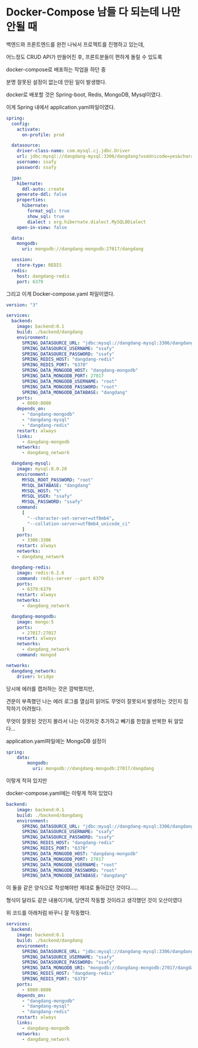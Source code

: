# Docker-Compose 남들 다 되는데 나만 안될 때

백엔드와 프론트엔드를 완전 나눠서 프로젝트를 진행하고 있는데,

어느정도 CRUD API가 만들어진 후, 프론트분들이 편하게 돌릴 수 있도록

docker-compose로 배포하는 작업을 하던 중

분명 잘못된 설정이 없는데 안된 일이 발생했다.

docker로 배포할 것은 Spring-boot, Redis, MongoDB, Mysql이였다.

이게 Spring 내에서 application.yaml파일이였다.

```yaml
spring:
  config:
    activate:
      on-profile: prod

  datasource:
    driver-class-name: com.mysql.cj.jdbc.Driver
    url: jdbc:mysql://dangdang-mysql:3306/dangdang?useUnicode=yes&characterEncoding=UTF-8&allowMultiQueries=true&serverTimezone=Asia/Seoul
    username: ssafy
    password: ssafy

  jpa:
    hibernate:
      ddl-auto: create
    generate-ddl: false
    properties:
      hibernate:
        format_sql: true
        show_sql: true
        dialect : org.hibernate.dialect.MySQL8Dialect
    open-in-view: false

  data:
    mongodb:
      uri: mongodb://dangdang-mongodb:27017/dangdang

  session:
    store-type: REDIS
  redis:
    host: dangdang-redis
    port: 6379
```

그리고 이게 Docker-compose.yaml 파일이였다.

```yaml
version: "3"

services:
  backend:
    image: backend:0.1
    build: ./backend/dangdang
    environment:
      SPRING_DATASOURCE_URL: "jdbc:mysql://dangdang-mysql:3306/dangdang?useUnicode=yes&characterEncoding=UTF-8&allowMultiQueries=true&serverTimezone=Asia/Seoul"
      SPRING_DATASOURCE_USERNAME: "ssafy"
      SPRING_DATASOURCE_PASSWORD: "ssafy"
      SPRING_REDIS_HOST: "dangdang-redis"
      SPRING_REDIS_PORT: "6370"
      SPRING_DATA_MONGODB_HOST: "dangdang-mongodb"
      SPRING_DATA_MONGODB_PORT: 27017
      SPRING_DATA_MONGODB_USERNAME: "root"
      SPRING_DATA_MONGODB_PASSWORD: "root"
      SPRING_DATA_MONGODB_DATABASE: "dangdang"
    ports:
      - 8080:8080
    depends_on:
      - "dangdang-mongodb"
      - "dangdang-mysql"
      - "dangdang-redis"
    restart: always
    links:
      - dangdang-mongodb
    networks:
      - dangdang_network

  dangdang-mysql:
    image: mysql:8.0.28
    environment:
      MYSQL_ROOT_PASSWORD: "root"
      MYSQL_DATABASE: "dangdang"
      MYSQL_HOST: "%"
      MYSQL_USER: "ssafy"
      MYSQL_PASSWORD: "ssafy"
    command:
      [
        "--character-set-server=utf8mb4",
        "--collation-server=utf8mb4_unicode_ci"
      ]
    ports:
      - 3306:3306
    restart: always
    networks:
    - dangdang_network

  dangdang-redis:
    image: redis:6.2.6
    command: redis-server --port 6379
    ports:
      - 6379:6379
    restart: always
    networks:
      - dangdang_network

  dangdang-mongodb:
    image: mongo:5
    ports:
      - 27017:27017
    restart: always
    networks:
      - dangdang_network
    command: mongod

networks:
  dangdang_network:
    driver: bridge
```

당시에 에러를 캡처하는 것은 깜박했지만,

견문이 부족했던 나는 에러 로그를 열심히 읽어도 무엇이 잘못되서 발생하는 것인지 짐작하기 어려웠다.

무엇이 잘못된 것인지 몰라서 나는 이것저것 추가하고 빼기를 한참을 반복한 뒤 알았다...

application.yaml파일에는 MongoDB 설정이

```yaml
spring:
	data:
	    mongodb:
	      uri: mongodb://dangdang-mongodb:27017/dangdang
```

이렇게 적혀 있지만

docker-compose.yaml에는 이렇게 적혀 있었다

```yaml
backend:
    image: backend:0.1
    build: ./backend/dangdang
    environment:
      SPRING_DATASOURCE_URL: "jdbc:mysql://dangdang-mysql:3306/dangdang?useUnicode=yes&characterEncoding=UTF-8&allowMultiQueries=true&serverTimezone=Asia/Seoul"
      SPRING_DATASOURCE_USERNAME: "ssafy"
      SPRING_DATASOURCE_PASSWORD: "ssafy"
      SPRING_REDIS_HOST: "dangdang-redis"
      SPRING_REDIS_PORT: "6370"
      SPRING_DATA_MONGODB_HOST: "dangdang-mongodb"
      SPRING_DATA_MONGODB_PORT: 27017
      SPRING_DATA_MONGODB_USERNAME: "root"
      SPRING_DATA_MONGODB_PASSWORD: "root"
      SPRING_DATA_MONGODB_DATABASE: "dangdang"
```

이 둘을 같은 양식으로 작성해야만 제대로 돌아갔던 것이다.....

형식이 달라도 같은 내용이기에, 당연히 작동할 것이라고 생각했던 것이 오산이였다

위 코드를 아래처럼 바꾸니 잘 작동했다.

```yaml
services:
  backend:
    image: backend:0.1
    build: ./backend/dangdang
    environment:
      SPRING_DATASOURCE_URL: "jdbc:mysql://dangdang-mysql:3306/dangdang?useUnicode=yes&characterEncoding=UTF-8&allowMultiQueries=true&serverTimezone=Asia/Seoul"
      SPRING_DATASOURCE_USERNAME: "ssafy"
      SPRING_DATASOURCE_PASSWORD: "ssafy"
      SPRING_DATA_MONGODB_URI: "mongodb://dangdang-mongodb:27017/dangdang"
      SPRING_REDIS_HOST: "dangdang-redis"
      SPRING_REDIS_PORT: "6379"
    ports:
      - 8080:8080
    depends_on:
      - "dangdang-mongodb"
      - "dangdang-mysql"
      - "dangdang-redis"
    restart: always
    links:
      - dangdang-mongodb
    networks:
      - dangdang_network
```